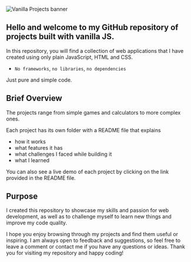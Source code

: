 ![Vanilla Projects banner](./Vanilla.png)

## Hello and welcome to my GitHub repository of projects built with vanilla JS. 

In this repository, you will find a collection of web applications that I have created using only plain JavaScript, HTML and CSS. 

- ``No frameworks``, ``no libraries``, ``no dependencies``

Just pure and simple code.

## Brief Overview

The projects range from simple games and calculators to more complex ones. 

Each project has its own folder with a README file that explains 
- how it works 
- what features it has 
- what challenges I faced while building it 
- what I learned

You can also see a live demo of each project by clicking on the link provided in the README file.

## Purpose

I created this repository to showcase my skills and passion for web development, as well as to challenge myself to learn new things and improve my code quality. 

I hope you enjoy browsing through my projects and find them useful or inspiring. I am always open to feedback and suggestions, so feel free to leave a comment or contact me if you have any questions or ideas. Thank you for visiting my repository and happy coding!
